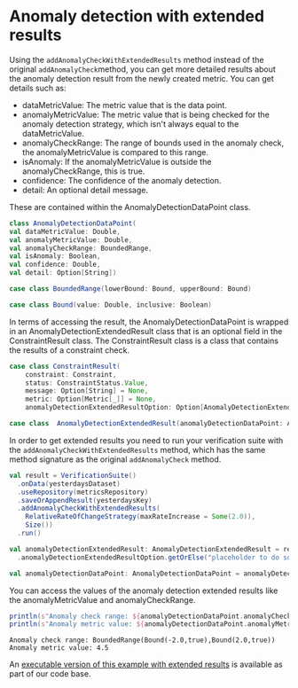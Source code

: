 # Anomaly detection with extended results

Using the `addAnomalyCheckWithExtendedResults` method instead of the original `addAnomalyCheck`method, you can get more 
detailed results about the anomaly detection result from the newly created metric. You can get details such as:

- dataMetricValue: The metric value that is the data point.
- anomalyMetricValue: The metric value that is being checked for the anomaly detection strategy, which isn't always equal to the dataMetricValue. 
- anomalyCheckRange: The range of bounds used in the anomaly check, the anomalyMetricValue is compared to this range. 
- isAnomaly: If the anomalyMetricValue is outside the anomalyCheckRange, this is true.
- confidence: The confidence of the anomaly detection.
- detail: An optional detail message.

These are contained within the AnomalyDetectionDataPoint class.
```scala
class AnomalyDetectionDataPoint(
val dataMetricValue: Double,
val anomalyMetricValue: Double,
val anomalyCheckRange: BoundedRange,
val isAnomaly: Boolean,
val confidence: Double,
val detail: Option[String])

case class BoundedRange(lowerBound: Bound, upperBound: Bound)

case class Bound(value: Double, inclusive: Boolean)
```

In terms of accessing the result, the AnomalyDetectionDataPoint is wrapped in an AnomalyDetectionExtendedResult class 
that is an optional field in the ConstraintResult class. The ConstraintResult class is a class that contains the 
results of a constraint check. 

```scala
case class ConstraintResult(
    constraint: Constraint,
    status: ConstraintStatus.Value,
    message: Option[String] = None,
    metric: Option[Metric[_]] = None,
    anomalyDetectionExtendedResultOption: Option[AnomalyDetectionExtendedResult] = None)

case class  AnomalyDetectionExtendedResult(anomalyDetectionDataPoint: AnomalyDetectionDataPoint)
```


In order to get extended results you need to run your verification suite with 
the `addAnomalyCheckWithExtendedResults` method, which has the same method signature as the original `addAnomalyCheck` 
method.

```scala
val result = VerificationSuite()
  .onData(yesterdaysDataset)
  .useRepository(metricsRepository)
  .saveOrAppendResult(yesterdaysKey)
  .addAnomalyCheckWithExtendedResults(
    RelativeRateOfChangeStrategy(maxRateIncrease = Some(2.0)),
    Size())
  .run()

val anomalyDetectionExtendedResult: AnomalyDetectionExtendedResult = result.checkResults.head._2.constraintResults.head
  .anomalyDetectionExtendedResultOption.getOrElse("placeholder to do something else")

val anomalyDetectionDataPoint: AnomalyDetectionDataPoint = anomalyDetectionExtendedResult.anomalyDetectionDataPoint
```

You can access the values of the anomaly detection extended results like the anomalyMetricValue and anomalyCheckRange.
```scala
println(s"Anomaly check range: ${anomalyDetectionDataPoint.anomalyCheckRange}")
println(s"Anomaly metric value: ${anomalyDetectionDataPoint.anomalyMetricValue}")
```

```
Anomaly check range: BoundedRange(Bound(-2.0,true),Bound(2.0,true))
Anomaly metric value: 4.5
```

An [executable version of this example with extended results](https://github.com/awslabs/deequ/blob/master/src/main/scala/com/amazon/deequ/examples/AnomalyDetectionWithExtendedResultsExample.scala) is available as part of our code base.

